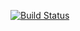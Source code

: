 [![Build Status](https://travis-ci.com/Joseph-Levin/Bugtastic.svg?branch=master)](https://travis-ci.com/Joseph-Levin/Bugtastic)
